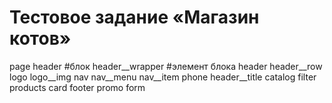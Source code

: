 # Тестовое задание «Магазин котов» 
 
page
    header #блок
        header__wrapper #элемент блока header
            header__row
                logo
                    logo__img
                nav
                    nav__menu
                        nav__item
                phone
            header__title
    catalog
        filter
        products
            card
    footer
        promo
        form
        